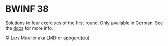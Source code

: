 # BWINF 38

Solutions to four exercises of the first round. Only available in German. See the [docs](/Dokumentation.md) for more info.

© Lars Mueller aka LMD or appguru(eu)
